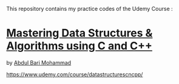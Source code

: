 This repository contains my practice codes of the Udemy Course :

# [Mastering Data Structures &amp; Algorithms using C and C++](https://www.udemy.com/course/datastructurescncpp/)

by [Abdul Bari Mohammad](https://www.linkedin.com/in/abdul-bari-mohammed-5a328717)

https://www.udemy.com/course/datastructurescncpp/
